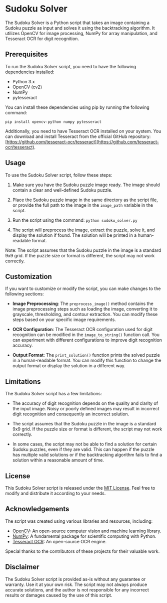 # Sudoku Solver

The Sudoku Solver is a Python script that takes an image containing a Sudoku puzzle as input and solves it using the backtracking algorithm. It utilizes OpenCV for image processing, NumPy for array manipulation, and Tesseract OCR for digit recognition.

## Prerequisites

To run the Sudoku Solver script, you need to have the following dependencies installed:

- Python 3.x
- OpenCV (cv2)
- NumPy
- pytesseract

You can install these dependencies using pip by running the following command:

```
pip install opencv-python numpy pytesseract
```

Additionally, you need to have Tesseract OCR installed on your system. You can download and install Tesseract from the official GitHub repository: [https://github.com/tesseract-ocr/tesseract](https://github.com/tesseract-ocr/tesseract).

## Usage

To use the Sudoku Solver script, follow these steps:

1. Make sure you have the Sudoku puzzle image ready. The image should contain a clear and well-defined Sudoku puzzle.

2. Place the Sudoku puzzle image in the same directory as the script file, or provide the full path to the image in the `image_path` variable in the script.

3. Run the script using the command: `python sudoku_solver.py`

4. The script will preprocess the image, extract the puzzle, solve it, and display the solution if found. The solution will be printed in a human-readable format.

Note: The script assumes that the Sudoku puzzle in the image is a standard 9x9 grid. If the puzzle size or format is different, the script may not work correctly.

## Customization

If you want to customize or modify the script, you can make changes to the following sections:

- **Image Preprocessing**: The `preprocess_image()` method contains the image preprocessing steps such as loading the image, converting it to grayscale, thresholding, and contour extraction. You can modify these steps based on your specific image requirements.

- **OCR Configuration**: The Tesseract OCR configuration used for digit recognition can be modified in the `image_to_string()` function call. You can experiment with different configurations to improve digit recognition accuracy.

- **Output Format**: The `print_solution()` function prints the solved puzzle in a human-readable format. You can modify this function to change the output format or display the solution in a different way.

## Limitations

The Sudoku Solver script has a few limitations:

- The accuracy of digit recognition depends on the quality and clarity of the input image. Noisy or poorly defined images may result in incorrect digit recognition and consequently an incorrect solution.

- The script assumes that the Sudoku puzzle in the image is a standard 9x9 grid. If the puzzle size or format is different, the script may not work correctly.

- In some cases, the script may not be able to find a solution for certain Sudoku puzzles, even if they are valid. This can happen if the puzzle has multiple valid solutions or if the backtracking algorithm fails to find a solution within a reasonable amount of time.

## License

This Sudoku Solver script is released under the [MIT License](https://opensource.org/licenses/MIT). Feel free to modify and distribute it according to your needs.

## Acknowledgements

The script was created using various libraries and resources, including:

- [OpenCV](https://opencv.org/): An open-source computer vision and machine learning library.
- [NumPy](https://numpy.org/): A fundamental package for scientific computing with Python.
- [Tesseract OCR](https://github.com/tesseract-ocr/tesseract): An open-source OCR engine.

Special thanks to the contributors of these projects for their valuable work.

## Disclaimer

The Sudoku Solver script is provided as-is without any guarantee or warranty. Use it at your own risk. The script may not always produce accurate solutions, and the author is not responsible for any incorrect results or damages caused by the use of this script.
